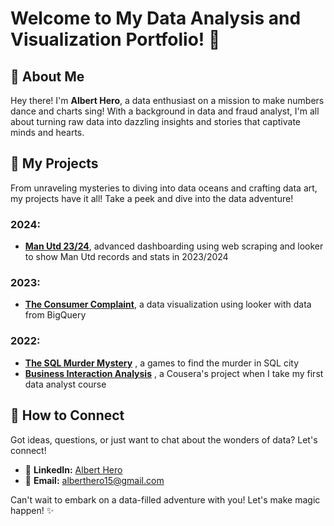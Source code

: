 # Welcome to My Data Analysis and Visualization Portfolio! 🚀

## 👋 About Me

Hey there! I'm **Albert Hero**, a data enthusiast on a mission to make numbers dance and charts sing!
With a background in data and fraud analyst, I'm all about turning raw data into dazzling insights and stories that captivate minds and hearts.

## 🌟 My Projects
From unraveling mysteries to diving into data oceans and crafting data art, my projects have it all! Take a peek and dive into the data adventure!

### 2024:
- [**Man Utd 23/24**](https://github.com/alberthero319/Data-and-Viz-Project/tree/main/Man%20Utd%2023-24%20Dashboard), advanced dashboarding using web scraping and looker to show Man Utd records and stats in 2023/2024

### 2023:
- [**The Consumer Complaint**](https://github.com/alberthero319/Data-and-Viz-Project/tree/main/The%20Consumer%20Complaint), a data visualization using looker with data from BigQuery

### 2022:
- [**The SQL Murder Mystery**](https://github.com/alberthero319/Data-and-Viz-Project/tree/main/The%20SQL%20Murder%20Mystery)
  , a games to find the murder in SQL city
- [**Business Interaction Analysis**](https://github.com/alberthero319/Data-and-Viz-Project/tree/main/Business%20Interaction%20Analysis%20-%20Yelp%20Dataset)
  , a Cousera's project when I take my first data analyst course


## 🔗 How to Connect

Got ideas, questions, or just want to chat about the wonders of data? Let's connect!

- 📱 **LinkedIn:** [Albert Hero](https://www.linkedin.com/in/alberthero/)
- 📧 **Email:** [alberthero15@gmail.com](mailto:alberthero15@gmail.com)

Can't wait to embark on a data-filled adventure with you! Let's make magic happen! ✨
